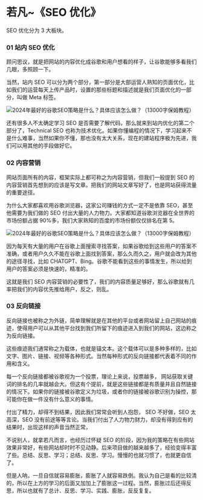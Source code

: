 # 若凡~《SEO 优化》

SEO 优化分为 3 大板块。

### **01 站内 SEO 优化**

顾问思议，就是把网站的内容优化成谷歌和用户想看的样子，让谷歌能够多看我们几眼，多照顾一下。

当然，站内 SEO 可以分为两个部分，第一部分是大部运营人熟知的页面优化，比如我们的运营每天上传产品时，设置的那些标题和描述就是我们页面优化的一部分，叫做 Meta 标签。

![2024年最好的谷歌SEO策略是什么？具体应该怎么做？（13000字保姆教程）](https://www.mygoogleseo.com/wp-content/uploads/2023/11/frc-31012e9b97e493638d455ac82031e326.png)

还有很多人不太确定学习 SEO 是否需要了解代码，那么就来到站内优化的第二个部分了，Technical SEO 也称为技术优化。如果你懂编程的情况下，学习起来不是什么难事，当然如果你不懂，那也没有太大关系，现在的建站程序极为先进，我们可以用其他的手段做好它。

### **02 内容营销**

网站页面所有的内容，框架实际上都可称之为内容营销，但我们一般提到 SEO 的内容营销首先想到的应该是写文章。把我们的网站文章写好了，也是网站获得流量的重要途径。

为什么大家都喜欢用谷歌浏览器，这家公司赚钱的方式一定不是依靠 SEO，甚至他需要为我们做的 SEO 付出大量的人力物力。大家都知道谷歌浏览器在全世界的市场份额占据 90%多，我们大家熟知的百度的市场份额仅仅排名在第 5。

![2024年最好的谷歌SEO策略是什么？具体应该怎么做？（13000字保姆教程）](https://www.mygoogleseo.com/wp-content/uploads/2023/11/frc-78e73e181b2df77b701c8dd42480ba6c.png)

因为每天有大量的用户在谷歌上面搜索寻找答案，如果谷歌给到这些用户的答案不准确，或者用户久久不能在谷歌上面找到答案，那么久而久之，用户就会改为其他的途径寻找，比如 CHATGPT、Bing。谷歌不能看到这些的事情发生，所以给到用户的答案必须是快速的，精准的。

这就是我们 SEO 内容营销的必要性了，我们的内容质量足够好，那么谷歌就有几率把我们的内容优先推给用户，反之，则乱。

### **03 反向链接**

反向链接也被称之为外链，简单理解就是在其他的平台或者网站留上自己网站的痕迹，使得用户可以从其他平台找到我们所留下的痕迹进入到我们的网站，这边称之为反向链接。

这些痕迹我们通常称之为载体，也就是锚文本。这个载体可以是多种多样的，比如文字、图片、链接、视频等各种形式。当然每种形式的反向链接都代表着不同的作用和含义。

每一个反向链接都被谷歌视为一个投票，理论上来说，投票越多， 网站获取关键词的排名的几率就越会大。但这有个提前，就是这些链接都是有质量并且自然链接的情况下。如果你的链接被谷歌定义为垃圾，或者你的链接被谷歌识别为操控，那可能你在做一件没有什么意义的事情。

付出了精力，却得不到结果，因此我们常常会听到人抱怨， SEO 不好做，SEO 太高深，SEO 没有前途等等言论。当我们付出了人力物力财力，却没有得到应有的结果时，出现这样的声音当然正常，

不说别人，就拿若凡而言，也经历过怀疑 SEO 的阶段，因为我的策略在有些网站效果非常好，有些网站却时时不见动静。后来项目做的越来越多了，经验变得丰富了些。总结、反思、学习；总结、反思、学习。慢慢的也就习惯了，也就更自信了。

但是人呐，一旦自信就容易膨胀，膨胀了人就容易跌倒。我认为自己是看的比较清的，所以在上方的学习的后面又加加上了膨胀这一过程。当然，膨胀过后还得反思，所以也就有了总计、反思、学习、实践、膨胀，反反复复。
